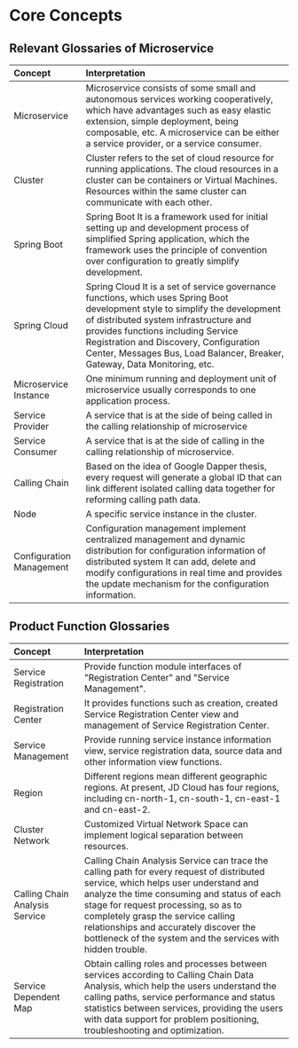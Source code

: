 # Core Concepts


## Relevant Glossaries of Microservice


| Concept | Interpretation |
| :- | :- |
|  Microservice |  Microservice consists of some small and autonomous services working cooperatively, which have advantages such as easy elastic extension, simple deployment, being composable, etc. A microservice can be either a service provider, or a service consumer. |
| Cluster  |  Cluster refers to the set of cloud resource for running applications. The cloud resources in a cluster can be containers or Virtual Machines. Resources within the same cluster can communicate with each other. |
|  Spring Boot  |  Spring Boot It is a framework used for initial setting up and development process of simplified Spring application, which the framework uses the principle of convention over configuration to greatly simplify development.  |
|  Spring Cloud  | Spring Cloud It is a set of service governance functions, which uses Spring Boot development style to simplify the development of distributed system infrastructure and provides functions including Service Registration and Discovery, Configuration Center, Messages Bus, Load Balancer, Breaker, Gateway, Data Monitoring, etc. |
|  Microservice Instance  |  One minimum running and deployment unit of microservice usually corresponds to one application process. |
|  Service Provider  |  A service that is at the side of being called in the calling relationship of microservice |
|  Service Consumer  |  A service that is at the side of calling in the calling relationship of microservice. |
|  Calling Chain  | Based on the idea of Google Dapper thesis, every request will generate a global ID that can link different isolated calling data together for reforming calling path data. |
| Node   | 	A specific service instance in the cluster.  |
| Configuration Management   |  Configuration management implement centralized management and dynamic distribution for configuration information of distributed system It can add, delete and modify configurations in real time and provides the update mechanism for the configuration information. |

	

## Product Function Glossaries

| Concept | Interpretation |
| :- | :- |
|  Service Registration  |  Provide function module interfaces of "Registration Center" and "Service Management". |
|  Registration Center | It provides functions such as creation, created Service Registration Center view and management of Service Registration Center. |
|  Service Management  | Provide running service instance information view, service registration data, source data and other information view functions.  |
|  Region  | Different regions mean different geographic regions. At present, JD Cloud has four regions, including cn-north-1, cn-south-1, cn-east-1 and cn-east-2. |
|  Cluster Network  | Customized Virtual Network Space can implement logical separation between resources. |
|  Calling Chain Analysis Service   |  Calling Chain Analysis Service can trace the calling path for every request of distributed service, which helps user understand and analyze the time consuming and status of each stage for request processing, so as to completely grasp  the service calling relationships and accurately discover the bottleneck of the system and the services with hidden trouble. |
|  Service Dependent Map  | Obtain calling roles and processes between services according to Calling Chain Data Analysis, which help the users understand the calling paths, service performance and status statistics between services, providing the users with data support for problem positioning, troubleshooting and optimization. |

